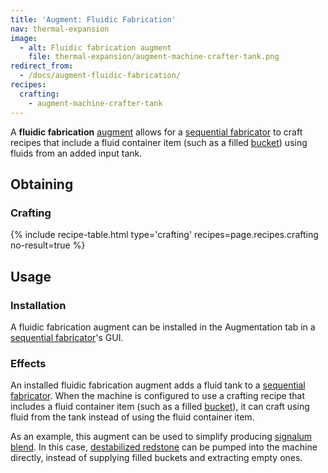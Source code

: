 ```yaml
---
title: 'Augment: Fluidic Fabrication'
nav: thermal-expansion
image:
  - alt: Fluidic fabrication augment
    file: thermal-expansion/augment-machine-crafter-tank.png
redirect_from:
  - /docs/augment-fluidic-fabrication/
recipes:
  crafting:
    - augment-machine-crafter-tank
---
```


A **fluidic fabrication** [augment](/docs/thermal-expansion/augments/) allows for a [sequential
fabricator](/docs/thermal-expansion/sequential-fabricator/) to craft recipes that include a fluid
container item (such as a filled
[bucket](https://minecraft.gamepedia.com/Bucket)) using fluids from an added
input tank.


Obtaining
---------

### Crafting
{% include recipe-table.html type='crafting' recipes=page.recipes.crafting no-result=true %}


Usage
-----

### Installation
A fluidic fabrication augment can be installed in the Augmentation tab in a
[sequential fabricator](/docs/thermal-expansion/sequential-fabricator/)'s GUI.

### Effects
An installed fluidic fabrication augment adds a fluid tank to a [sequential
fabricator](/docs/thermal-expansion/sequential-fabricator/). When the machine is configured to use
a crafting recipe that includes a fluid container item (such as a filled
[bucket](https://minecraft.gamepedia.com/Bucket)), it can craft using fluid from
the tank instead of using the fluid container item.

As an example, this augment can be used to simplify producing [signalum
blend](/docs/thermal-foundation/signalum-blend/). In this case, [destabilized
redstone](/docs/thermal-foundation/destabilized-redstone/) can be pumped into the machine directly,
instead of supplying filled buckets and extracting empty ones.
